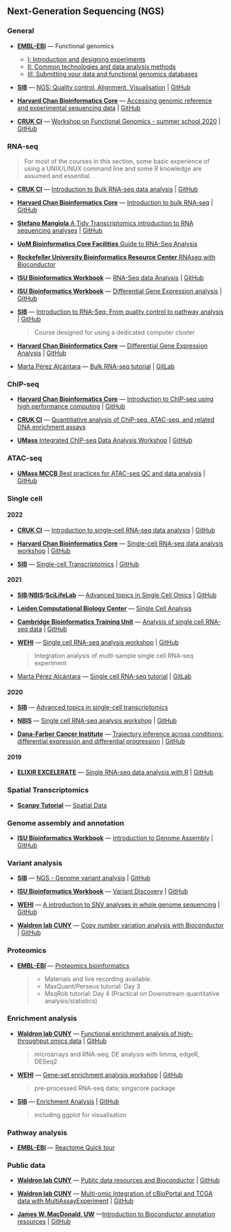 

## Next-Generation Sequencing (NGS)


### General

- [**EMBL-EBI**](https://www.ebi.ac.uk/training/) &mdash; Functional genomics 
	- [I: Introduction and designing experiments](https://www.ebi.ac.uk/training/online/courses/functional-genomics-i-introduction-and-design/)
	- [II: Common technologies and data analysis methods](https://www.ebi.ac.uk/training/online/courses/functional-genomics-ii-common-technologies-and-data-analysis-methods/)
	- [III: Submitting your data and functional genomics databases](https://www.ebi.ac.uk/training/online/courses/functional-genomics-iii-submitting-data/)


- [**SIB**](https://www.sib.swiss/) &mdash; [ NGS: Quality control, Alignment, Visualisation](https://sib-swiss.github.io/NGS-introduction-training/) | [GitHub](https://github.com/sib-swiss/NGS-introduction-training)

- [**Harvard Chan Bioinformatics Core**](https://bioinformatics.sph.harvard.edu/) &mdash;  [ Accessing genomic reference and experimental sequencing data](https://hbctraining.github.io/Accessing_public_genomic_data/) | [GitHub](https://github.com/hbctraining/Accessing_public_genomic_data)

- [**CRUK CI**](https://www.cruk.cam.ac.uk/)  &mdash; [ Workshop on Functional Genomics - summer school 2020](https://bioinformatics-core-shared-training.github.io/cruk-summer-school-2020/) | [GitHub](https://github.com/bioinformatics-core-shared-training/cruk-summer-school-2020)


### RNA-seq

> For most of the courses in this section, some basic experience of using a UNIX/LINUX command line and some R knowledge are assumed and essential. 

- [**CRUK CI**](https://www.cruk.cam.ac.uk/)  &mdash; [ Introduction to Bulk RNA-seq data analysis](https://bioinformatics-core-shared-training.github.io/Bulk_RNAseq_Course_Apr22/) | [GitHub](https://github.com/bioinformatics-core-shared-training/Bulk_RNAseq_Course_Apr22)

- [**Harvard Chan Bioinformatics Core**](https://bioinformatics.sph.harvard.edu/) &mdash; [ Introduction to bulk RNA-seq](https://hbctraining.github.io/Intro-to-rnaseq-hpc-salmon-flipped/schedule/links-to-lessons.html) | [GitHub](https://github.com/hbctraining/Intro-to-rnaseq-hpc-salmon-flipped)


- [**Stefano Mangiola** A Tidy Transcriptomics introduction to RNA sequencing analyses](https://stemangiola.github.io/bioc_2020_tidytranscriptomics/) | [GitHub](https://github.com/stemangiola/bioc_2020_tidytranscriptomics/)

- [**UoM Bioinformatics Core Facilities** Guide to RNA-Seq Analysis](https://ycl6.gitbook.io/guide-to-rna-seq-analysis/)

- [**Rockefeller University Bioinformatics Resource Center** RNAseq with Bioconductor](https://rockefelleruniversity.github.io/RU_RNAseq/index.html)  

- [**ISU Bioinformatics Workbook**](https://bioinformaticsworkbook.org/#gsc.tab=0) &mdash; [RNA-Seq data Analysis](https://bioinformaticsworkbook.org/dataAnalysis/RNA-Seq/RNA-SeqIntro/RNAseq-using-a-genome.html#gsc.tab=0) | [GitHub](https://github.com/ISUgenomics/bioinformatics-workbook)

- [**ISU Bioinformatics Workbook**](https://bioinformaticsworkbook.org/#gsc.tab=0) &mdash; [Differential Gene Expression analysis](https://bioinformaticsworkbook.org/dataAnalysis/RNA-Seq/RNA-SeqIntro/Differential-Expression-Analysis.html#gsc.tab=0) | [GitHub](https://github.com/ISUgenomics/bioinformatics-workbook)

- [**SIB**](https://www.sib.swiss/) &mdash; [ Introduction to RNA-Seq: From quality control to pathway analysis](https://sib-swiss.github.io/RNAseq-introduction-training/) | [GitHub](https://github.com/sib-swiss/RNAseq-introduction-training)
	> Course designed for using a dedicated computer cluster 

- [**Harvard Chan Bioinformatics Core**](https://bioinformatics.sph.harvard.edu/) &mdash; [ Differential Gene Expression Analysis](https://hbctraining.github.io/DGE_workshop_salmon_online/schedule/links-to-lessons.html) | [GitHub](https://github.com/hbctraining/DGE_workshop_salmon_online)


- [Marta Pérez Alcántara](https://gitlab.com/mperalc) &mdash; [Bulk RNA-seq tutorial](https://mperalc.gitlab.io/bulk_RNA-seq_workshop_2021/) | [GitLab](https://gitlab.com/mperalc/bulk_RNA-seq_workshop_2021/)


### ChIP-seq

- [**Harvard Chan Bioinformatics Core**](https://bioinformatics.sph.harvard.edu/) &mdash; [ Introduction to ChIP-seq using high performance computing](https://hbctraining.github.io/Intro-to-ChIPseq/) | [GitHub](https://github.com/hbctraining/Intro-to-ChIPseq)

- [**CRUK CI**](https://www.cruk.cam.ac.uk/)  &mdash; [ Quantitiative analysis of ChiP-seq, ATAC-seq, and related DNA enrichment assays](https://github.com/bioinformatics-core-shared-training/Quantitative-ChIPseq-Workshop)

- [**UMass** Integrated ChIP-seq Data Analysis Workshop](https://hukai916.github.io/IntegratedChIPseqWorkshop/) | [GitHub](https://github.com/hukai916/IntegratedChIPseqWorkshop/)


### ATAC-seq

- [**UMass MCCB** Best practices for ATAC-seq QC and data analysis](https://haibol2016.github.io/ATACseqQCWorkshop/) | [GitHub](https://github.com/haibol2016/ATACseqQCWorkshop/)


### Single cell

#### 2022

- [**CRUK CI**](https://www.cruk.cam.ac.uk/)  &mdash; [ Introduction to single-cell RNA-seq data analysis](https://bioinformatics-core-shared-training.github.io/UnivCambridge_ScRnaSeqIntro_Feb2022/) | [GitHub](https://github.com/bioinformatics-core-shared-training/UnivCambridge_ScRnaSeqIntro_Feb2022)


- [**Harvard Chan Bioinformatics Core**](https://bioinformatics.sph.harvard.edu/) &mdash; [ Single-cell RNA-seq data analysis workshop](https://github.com/hbctraining/scRNA-seq_online) | [GitHub](https://hbctraining.github.io/scRNA-seq_online/schedule/links-to-lessons.html)


- [**SIB**](https://www.sib.swiss/) &mdash; [ Single-cell Transcriptomics](https://sib-swiss.github.io/single-cell-training/latest/) | [GitHub](https://github.com/sib-swiss/single-cell-training/)

#### 2021


- [**SIB**](https://www.sib.swiss/)/[**NBIS**](https://github.com/NBISweden)/[**SciLifeLab**](https://www.scilifelab.se/) &mdash; [ Advanced topics in Single Cell Omics](https://nbisweden.github.io/single-cell_sib_scilifelab_2021/) | [GitHub](https://github.com/NBISweden/single-cell_sib_scilifelab_2021)


- [**Leiden Computational Biology Center**](https://www.lcbc.nl) &mdash; [ Single Cell Analysis](https://github.com/LeidenCBC/MGC-BioSB-SingleCellAnalysis2021)


- [**Cambridge Bioinformatics Training Unit**](https://bioinfotraining.bio.cam.ac.uk/) &mdash; [ Analysis of single cell RNA-seq data](https://www.singlecellcourse.org/index.html) | [GitHub](https://github.com/hemberg-lab/scRNA.seq.course) 


- [**WEHI**](https://www.wehi.edu.au/) &mdash; [   Single cell RNA-seq analysis workshop](
https://yunshun.github.io/SingleCellWorkshop/) | [GitHub](https://github.com/yunshun/SingleCellWorkshop/)
	> Integration analysis of multi-sample single cell RNA-seq experiment

- [Marta Pérez Alcántara](https://gitlab.com/mperalc) &mdash; [ Single cell RNA-seq tutorial](https://mperalc.gitlab.io/scRNA-seq_workshop_2021/) | [GitLab](https://gitlab.com/mperalc/scRNA-seq_workshop_2021)


#### 2020

- [**SIB**](https://www.sib.swiss/) &mdash; [ Advanced topics in single-cell transcriptomics](https://github.com/fmicompbio/adv_scrnaseq_2020)


- [**NBIS**](https://github.com/NBISweden) &mdash; [ Single cell RNA-seq analysis workshop](https://nbisweden.github.io/workshop-scRNAseq/) | [GitHub](https://github.com/nbisweden/workshop-scRNAseq)



- [**Dana-Farber Cancer Institute**](https://www.dana-farber.org/) &mdash; [ Trajectory inference across conditions: differential expression and differential progression](https://kstreet13.github.io/bioc2020trajectories/) | [GitHub](https://github.com/kstreet13/bioc2020trajectories)



#### 2019

- [**ELIXIR EXCELERATE**](https://elixir-europe.org/) &mdash; [ Single RNA-seq data analysis with R](https://nbisweden.github.io/excelerate-scRNAseq/) | [GitHub](https://github.com/NBISweden/excelerate-scRNAseq)


### Spatial Transcriptomics
- [**Scanpy Tutorial**](https://scanpy.readthedocs.io/en/stable/tutorials.html#) &mdash; [Spatial Data](https://scanpy.readthedocs.io/en/stable/tutorials.html#spatial-data) 




### Genome assembly and annotation

- [**ISU Bioinformatics Workbook**](https://bioinformaticsworkbook.org/#gsc.tab=0) &mdash; [Introduction to Genome Assembly](https://bioinformaticsworkbook.org/dataAnalysis/GenomeAssembly/Intro_GenomeAssembly.html#gsc.tab=0) | [GitHub](https://github.com/ISUgenomics/bioinformatics-workbook)




### Variant analysis

- [**SIB**](https://www.sib.swiss/) &mdash; [ NGS - Genome variant analysis](https://sib-swiss.github.io/NGS-variants-training/) | [GitHub](https://github.com/sib-swiss/NGS-variants-training/)

- [**ISU Bioinformatics Workbook**](https://bioinformaticsworkbook.org/#gsc.tab=0) &mdash; [Variant Discovery](https://bioinformaticsworkbook.org/dataAnalysis/VariantCalling/variant-calling-index.html#gsc.tab=0) | [GitHub](https://github.com/ISUgenomics/bioinformatics-workbook)

- [**WEHI**](https://www.wehi.edu.au/) &mdash; [  A introduction to SNV analyses in whole genome sequencing](https://github.com/PapenfussLab/IntroductionToGenomicsWorkshop/) | [GitHub](https://papenfusslab.github.io/IntroductionToGenomicsWorkshop/)

- [**Waldron lab CUNY**](https://waldronlab.io/) &mdash; [ Copy number variation analysis with Bioconductor](https://waldronlab.io/CNVWorkshop/) | [GitHub](https://github.com/waldronlab/CNVWorkshop)



### Proteomics
- [**EMBL-EBI**](https://www.ebi.ac.uk/training/) &mdash; [ Proteomics bioinformatics](https://www.ebi.ac.uk/training/events/proteomics-bioinformatics-2021/)
	> * Materials and live recording available. 
	> * MaxQuant/Perseus tutorial: Day 3
	> * MsqRob tutorial: Day 4  (Practical on Downstream quantitative analysis/statistics)


### Enrichment analysis

- [**Waldron lab CUNY**](https://waldronlab.io/) &mdash; [ Functional enrichment analysis of high-throughput omics data](https://waldronlab.io/enrichOmics/) | [GitHub](https://github.com/waldronlab/enrichOmics)
	> microarrays and RNA-seq; DE analysis with limma, edgeR, DESeq2


- [**WEHI**](https://www.wehi.edu.au/) &mdash; [   Gene-set enrichment analysis workshop](https://davislaboratory.github.io/GenesetAnalysisWorkflow/) | [GitHub](https://github.com/DavisLaboratory/GenesetAnalysisWorkflow/)
	> pre-processed RNA-seq data; singscore package

- [**SIB**](https://www.sib.swiss/) &mdash; [ Enrichment Analysis](https://sib-swiss.github.io/enrichment-analysis-training/) | [GitHub](https://github.com/sib-swiss/enrichment-analysis-training/)
	> including ggplot for visualisation

### Pathway analysis

- [**EMBL-EBI**](https://www.ebi.ac.uk/training/) &mdash; [ Reactome Quick tour](https://www.ebi.ac.uk/training/online/courses/reactome-quick-tour/)


### Public data

- [**Waldron lab CUNY**](https://waldronlab.io/) &mdash; [ Public data resources and Bioconductor](https://waldronlab.io/PublicDataResources/) | [GitHub](https://github.com/jmacdon/Bioc2020Anno)

- [**Waldron lab CUNY**](https://waldronlab.io/) &mdash; [ Multi-omic Integration of cBioPortal and TCGA data with MultiAssayExperiment](https://waldronlab.io/MultiAssayWorkshop/) | [GitHub](https://github.com/waldronlab/MultiAssayWorkshop/)

- [**James W. MacDonald, UW**](https://tools.niehs.nih.gov/srp/people/details.cfm?Person_ID=34924) &mdash;[Introduction to Bioconductor annotation resources](https://jmacdon.github.io/Bioc2020Anno/) | [GitHub](https://github.com/jmacdon/Bioc2020Anno)








